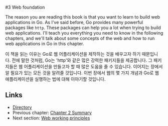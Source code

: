 #3 Web foundation


The reason you are reading this book is that you want to learn to build web applications in Go. As I've said before, Go provides many powerful packages like `http`. These packages can help you a lot when trying to build web applications. I'll teach you everything you need to know in the following chapters, and we'll talk about some concepts of the web and how to run web applications in Go in this chapter.

이 책을 읽는 이유는 Go로 웹 어플리케이션을 제작하는 것을 배우고자 하기 때문입니다. 전에 말한 것처럼, Go는 'http'와 같은 많은 강력한 패키지들을 제공합니다. 그 패키지들은 웹 어플리케이션을 만들고자 할 때 많은 도움을 줄 수 있습니다. 이어지는 장에서 알 필요가 있는 모든 것을 알려줄 것입니다. 이번 장에서 웹의 몇 가지 개념과 Go로 웹 애플리케이션을 실행하는 법에 대해 이야기할 것입니다.

## Links

- [Directory](preface.md)
- Previous chapter: [Chapter 2 Summary](02.8.md)
- Next section: [Web working principles](03.1.md)
